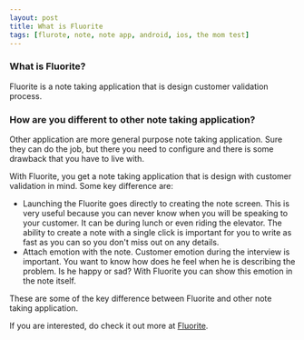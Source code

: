 ```yaml
---
layout: post
title: What is Fluorite
tags: [flurote, note, note app, android, ios, the mom test]
---
```


### What is Fluorite?
Fluorite is a note taking application that is design customer validation process.

### How are you different to other note taking application?
Other application are more general purpose note taking application. Sure they can do the job, but there you need to configure and there is some drawback that you have to live with.

With Fluorite, you get a note taking application that is design with customer validation in mind. Some key difference are:
- Launching the Fluorite goes directly to creating the note screen. This is very useful because you can never know when you will be speaking to your customer. It can be during lunch or even riding the elevator. The ability to create a note with a single click is important for you to write as fast as you can so you don't miss out on any details.
- Attach emotion with the note. Customer emotion during the interview is important. You want to know how does he feel when he is describing the problem. Is he happy or sad? With Fluorite you can show this emotion in the note itself.

These are some of the key difference between Fluorite and other note taking application. 

If you are interested, do check it out more at [Fluorite](https://www.getfluorite.com).


